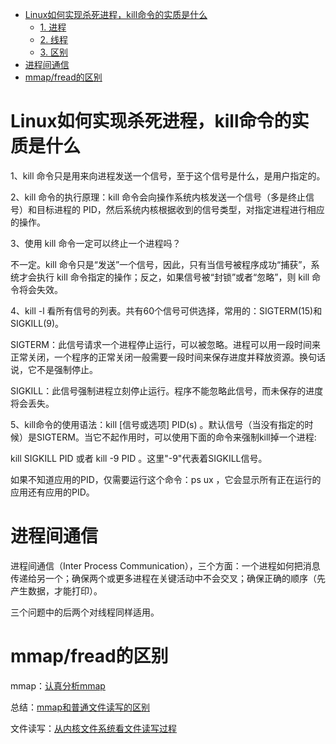 <!-- GFM-TOC -->
* [Linux如何实现杀死进程，kill命令的实质是什么](#linux如何实现杀死进程kill命令的实质是什么)
    * [1. 进程](#1-进程)
    * [2. 线程](#2-线程)
    * [3. 区别](#3-区别)
* [进程间通信](#进程间通信)
* [mmap/fread的区别](#mmapfread的区别)


<!-- GFM-TOC -->


# Linux如何实现杀死进程，kill命令的实质是什么


1、kill 命令只是用来向进程发送一个信号，至于这个信号是什么，是用户指定的。


2、kill 命令的执行原理：kill 命令会向操作系统内核发送一个信号（多是终止信号）和目标进程的 PID，然后系统内核根据收到的信号类型，对指定进程进行相应的操作。


3、使用 kill 命令一定可以终止一个进程吗？

不一定。kill 命令只是“发送”一个信号，因此，只有当信号被程序成功“捕获”，系统才会执行 kill 命令指定的操作；反之，如果信号被“封锁”或者“忽略”，则 kill 命令将会失效。


4、kill -l 看所有信号的列表。共有60个信号可供选择，常用的：SIGTERM(15)和SIGKILL(9)。

SIGTERM：此信号请求一个进程停止运行，可以被忽略。进程可以用一段时间来正常关闭，一个程序的正常关闭一般需要一段时间来保存进度并释放资源。换句话说，它不是强制停止。

SIGKILL：此信号强制进程立刻停止运行。程序不能忽略此信号，而未保存的进度将会丢失。


5、kill命令的使用语法：kill [信号或选项] PID(s) 。默认信号（当没有指定的时候）是SIGTERM。当它不起作用时，可以使用下面的命令来强制kill掉一个进程:

kill SIGKILL PID 或者 kill -9 PID 。这里"-9"代表着SIGKILL信号。

如果不知道应用的PID，仅需要运行这个命令：ps ux ，它会显示所有正在运行的应用还有应用的PID。

# 进程间通信

进程间通信（Inter Process Communication），三个方面：一个进程如何把消息传递给另一个；确保两个或更多进程在关键活动中不会交叉；确保正确的顺序（先产生数据，才能打印）。

三个问题中的后两个对线程同样适用。

# mmap/fread的区别

mmap：[认真分析mmap](https://www.cnblogs.com/huxiao-tee/p/4660352.html)

总结：[mmap和普通文件读写的区别](https://www.cnblogs.com/charlesblc/p/6263665.html)

文件读写：[从内核文件系统看文件读写过程](https://www.cnblogs.com/huxiao-tee/p/4657851.html)
